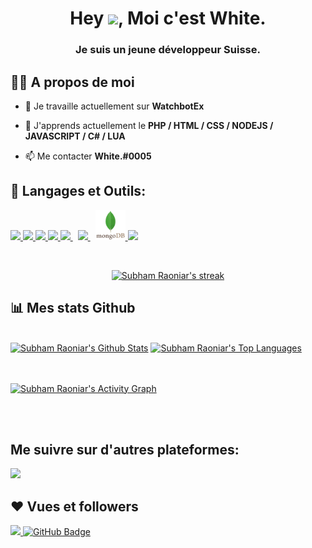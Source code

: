 <!--<a href="#"><img width="100%" height="auto" src="https://i.imgur.com/iXuL1HG.png" height="175px"/></a>-->

<h1 align="center">Hey <img src="https://raw.githubusercontent.com/MartinHeinz/MartinHeinz/master/wave.gif" width="30px">, Moi c'est White.</h1>
<h3 align="center">Je suis un jeune développeur Suisse.</h3>


## 🙋‍♂️ A propos de moi

- 🔭 Je travaille actuellement sur **WatchbotEx**

- 🌱 J'apprends actuellement le **PHP / HTML / CSS / NODEJS / JAVASCRIPT / C# / LUA**

- 📫 Me contacter **White.#0005**


## 🚀 Langages et Outils:

<p align="left"> 
    <a href="https://developer.mozilla.org/en-US/docs/Web/JavaScript" target="_blank"> <img src="https://img.icons8.com/color/48/000000/javascript.png"/> </a> 
    <a href="https://www.w3.org/html/" target="_blank"> <img src="https://img.icons8.com/color/48/000000/html-5.png"/> </a> 
    <a href="https://www.w3schools.com/css/" target="_blank"> <img src="https://img.icons8.com/color/48/000000/css3.png"/> </a> 
    <a href="https://getbootstrap.com" target="_blank"> <img src="https://img.icons8.com/color/48/000000/bootstrap.png"/> </a> 
    <a style="padding-right:8px;" href="https://nodejs.org" target="_blank"> <img src="https://img.icons8.com/color/48/000000/nodejs.png"/> </a> 
    <a style="padding-right:8px;" href="https://www.mysql.com/" target="_blank"> <img src="https://img.icons8.com/fluent/50/000000/mysql-logo.png"/> </a>
    <a href="https://www.mongodb.com/" target="_blank"> <img src="https://raw.githubusercontent.com/devicons/devicon/master/icons/mongodb/mongodb-original-wordmark.svg" alt="mongodb" width="48" height="48"/> </a> 
    <a href="https://git-scm.com/" target="_blank"> <img src="https://img.icons8.com/color/48/000000/git.png"/> </a> 
</p>

<!-- [![React Badge](https://img.shields.io/badge/-React-61DBFB?style=for-the-badge&labelColor=black&logo=react&logoColor=61DBFB)](#)  [![Javascript Badge](https://img.shields.io/badge/-Javascript-F0DB4F?style=for-the-badge&labelColor=black&logo=javascript&logoColor=F0DB4F)](#) [![Typescript Badge](https://img.shields.io/badge/-Typescript-007acc?style=for-the-badge&labelColor=black&logo=typescript&logoColor=007acc)](#) [![Nodejs Badge](https://img.shields.io/badge/-Nodejs-3C873A?style=for-the-badge&labelColor=black&logo=node.js&logoColor=3C873A)](#) [![GraphQL Badge](https://img.shields.io/badge/-GraphQl-e535ab?style=for-the-badge&labelColor=black&logo=node.js&logoColor=e535ab)](#) -->
<br/>

<p align="center">
    <a href="https://github.com/whiteskyangel/github-readme-streak-stats">
        <img title="🔥 Mes stats github 🔥" alt="Subham Raoniar's streak" src="https://github-readme-streak-stats.herokuapp.com/?user=whiteskyangel&theme=black-ice&hide_border=true&stroke=0000&background=060A0CD0"/>
    </a>
</p>

## 📊 Mes stats Github

  <br/>
    <a href="https://github.com/whiteskyangel/github-readme-stats"><img alt="Subham Raoniar's Github Stats" src="https://github-readme-stats.vercel.app/api?username=whiteskyangel&show_icons=true&count_private=true&theme=react&hide_border=true&bg_color=0D1117" /></a>
  <a href="https://github.com/whiteskyangel/github-readme-stats"><img alt="Subham Raoniar's Top Languages" src="https://github-readme-stats.vercel.app/api/top-langs/?username=whiteskyangel&langs_count=8&count_private=true&layout=compact&theme=react&hide_border=true&bg_color=0D1117" /></a>
  <br/>


<br/>
<br/>

<a href="https://github.com/whiteskyangel/github-readme-activity-graph"><img alt="Subham Raoniar's Activity Graph" src="https://activity-graph.herokuapp.com/graph?username=whiteskyangel&bg_color=0D1117&color=5BCDEC&line=5BCDEC&point=FFFFFF&hide_border=true" /></a>

<br/>
<br/>

## Me suivre sur d'autres plateformes:
<p align="left">

<a href = "https://discord.gg/GsJXYqwEET"><img src="https://img.icons8.com/fluent/48/000000/discord.png"/></a>

</p>

## ❤ Vues et followers
<a href="https://github.com/Meghna-DAS/github-profile-views-counter">
    <img src="https://komarev.com/ghpvc/?username=whiteskyangel">
</a>
<a href="https://github.com/whiteskyangel?tab=followers"><img src="https://img.shields.io/github/followers/whiteskyangel?label=Followers&style=social" alt="GitHub Badge"></a>

